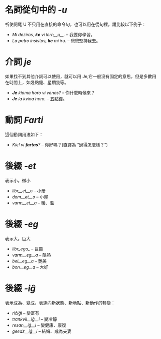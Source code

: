 # 名詞從句中的 *-u*

祈使詞尾 U 不只用在直接的命令句，也可以用在從句裡。請比較以下例子：

- *Mi deziras, __ke__ vi lern__u__.* – 我要你學習。
- *La patro insistas, __ke__ mi iru.* – 爸爸堅持我去。
 
# 介詞 *je*

如果找不到其他介詞可以使用，就可以用 Je,它一般沒有固定的意思，但是多數用在時間上，如幾點鐘、星期幾等。

- *__Je__ kioma horo vi venos?* – 你什麼時候來？
- *__Je__ la kvina horo.* – 五點鐘。
 

# 動詞 *Farti*

這個動詞用法如下：

- *Kiel vi __fartas__?* – 你好嗎？(直譯為 “過得怎麼樣？”)


# 後綴 *-et*

表示小，微小

- *libr__et__o* – 小册
- *dom__et__o*  – 小屋
- *varm__et__a* – 暖、温
 

# 後綴 *-eg*

表示大，巨大

- *libr_ego_*    – 巨冊
- *varm__eg__a*  – 酷熱
- *bel__eg__a*   – 艷美
- *bon__eg__a*   – 大好
 

# 後綴 *-iĝ*

表示成為、變成，表達向新狀態、新地點、新動作的轉變：

- *riĉiĝi*          – 變富有
- *trankvil__iĝ__i* – 變冷靜
- *resan__iĝ__i*    – 變健康、康復
- *geedz__iĝ__i*    – 結婚、成為夫妻
 

